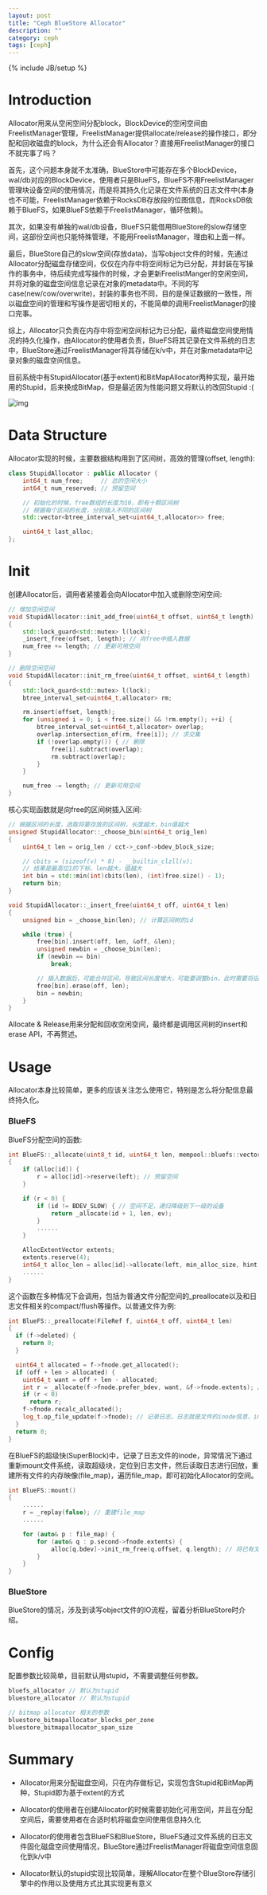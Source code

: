 ```yaml
---
layout: post
title: "Ceph BlueStore Allocator"
description: ""
category: ceph
tags: [ceph]
---
```

{% include JB/setup %}

# Introduction

Allocator用来从空闲空间分配block，BlockDevice的空闲空间由FreelistManager管理，FreelistManager提供allocate/release的操作接口，即分配和回收磁盘的block，为什么还会有Allocator？直接用FreelistManager的接口不就完事了吗？

首先，这个问题本身就不太准确，BlueStore中可能存在多个BlockDevice，wal/db对应的BlockDevice，使用者只是BlueFS，BlueFS不用FreelistManager管理块设备空间的使用情况，而是将其持久化记录在文件系统的日志文件中(本身也不可能，FreelistManager依赖于RocksDB存放段的位图信息，而RocksDB依赖于BlueFS，如果BlueFS依赖于FreelistManager，循环依赖)。

其次，如果没有单独的wal/db设备，BlueFS只能借用BlueStore的slow存储空间，这部份空间也只能特殊管理，不能用FreelistManager，理由和上面一样。

最后，BlueStore自己的slow空间(存放data)，当写object文件的时候，先通过Allocator分配磁盘存储空间，仅仅在内存中将空间标记为已分配，并封装在写操作的事务中，待后续完成写操作的时候，才会更新FreelistManger的空闲空间，并将对象的磁盘空间信息记录在对象的metadata中。不同的写case(new/cow/overwrite)，封装的事务也不同，目的是保证数据的一致性，所以磁盘空间的管理和写操作是密切相关的，不能简单的调用FreelistManager的接口完事。

综上，Allocator只负责在内存中将空闲空间标记为已分配，最终磁盘空间使用情况的持久化操作，由Allocator的使用者负责，BlueFS将其记录在文件系统的日志中，BlueStore通过FreelistManager将其存储在k/v中，并在对象metadata中记录对象的磁盘空间信息。

目前系统中有StupidAllocator(基于extent)和BitMapAllocator两种实现，最开始用的Stupid，后来换成BitMap，但是最近因为性能问题又将默认的改回Stupid :(

![img](/assets/img/post/ceph_bluestore_allocator.png)

# Data Structure

Allocator实现的时候，主要数据结构用到了区间树，高效的管理(offset, length):

```cpp
class StupidAllocator : public Allocator {
	int64_t num_free;     // 总的空闲大小
	int64_t num_reserved; // 预留空间

	// 初始化的时候，free数组的长度为10，即有十颗区间树
	// 根据每个区间的长度，分别插入不同的区间树
	std::vector<btree_interval_set<uint64_t,allocator>> free;

	uint64_t last_alloc;
};
```

# Init

创建Allocator后，调用者紧接着会向Allocator中加入或删除空闲空间:

```cpp
// 增加空闲空间
void StupidAllocator::init_add_free(uint64_t offset, uint64_t length)
{
	std::lock_guard<std::mutex> l(lock);
	_insert_free(offset, length); // 向free中插入数据
	num_free += length; // 更新可用空间
}

// 删除空闲空间
void StupidAllocator::init_rm_free(uint64_t offset, uint64_t length)
{
	std::lock_guard<std::mutex> l(lock);
	btree_interval_set<uint64_t,allocator> rm;

	rm.insert(offset, length);
	for (unsigned i = 0; i < free.size() && !rm.empty(); ++i) {
		btree_interval_set<uint64_t,allocator> overlap;
		overlap.intersection_of(rm, free[i]); // 求交集
		if (!overlap.empty()) { // 删除
			free[i].subtract(overlap);
			rm.subtract(overlap);
		}
	}

	num_free -= length; // 更新可用空间
}
```

核心实现函数就是向free的区间树插入区间:

```cpp
// 根据区间的长度，选取将要存放的区间树，长度越大，bin值越大
unsigned StupidAllocator::_choose_bin(uint64_t orig_len)
{
	uint64_t len = orig_len / cct->_conf->bdev_block_size;

	// cbits = (sizeof(v) * 8) - __builtin_clzll(v);
	// 结果是最高位1的下标，len越大，值越大
	int bin = std::min(int)cbits(len), (int)free.size() - 1);
	return bin;
}

void StupidAllocator::_insert_free(uint64_t off, uint64_t len)
{
	unsigned bin = _choose_bin(len); // 计算区间树的id

	while (true) {
		free[bin].insert(off, len, &off, &len);
		unsigned newbin = _choose_bin(len);
		if (newbin == bin)
			break;

		// 插入数据后，可能合并区间，导致区间长度增大，可能要调整bin，此时需要将旧的删除，然后插入新的bin
		free[bin].erase(off, len);
		bin = newbin;
	}
}
```

Allocate & Release用来分配和回收空闲空间，最终都是调用区间树的insert和erase API，不再赘述。

# Usage

Allocator本身比较简单，更多的应该关注怎么使用它，特别是怎么将分配信息最终持久化。

### BlueFS

BlueFS分配空间的函数:

```cpp
int BlueFS::_allocate(uint8_t id, uint64_t len, mempool::bluefs::vector<bluefs_extent_t> *ev)
{
	if (alloc[id]) {
		r = alloc[id]->reserve(left); // 预留空间
	}

	if (r < 0) {
		if (id != BDEV_SLOW) { // 空间不足，递归降级到下一级的设备
			return _allocate(id + 1, len, ev);
		}
		......
	}

	AllocExtentVector extents;
	extents.reserve(4);
	int64_t alloc_len = alloc[id]->allocate(left, min_alloc_size, hint, &extents); // 真正分配空间的操作
	......
}
```

这个函数在多种情况下会调用，包括为普通文件分配空间的\_preallocate以及和日志文件相关的compact/flush等操作。以普通文件为例:

```cpp
int BlueFS::_preallocate(FileRef f, uint64_t off, uint64_t len)
{
  if (f->deleted) {
    return 0;
  }

  uint64_t allocated = f->fnode.get_allocated();
  if (off + len > allocated) {
    uint64_t want = off + len - allocated;
    int r = _allocate(f->fnode.prefer_bdev, want, &f->fnode.extents); // 分配空间
    if (r < 0)
      return r;
    f->fnode.recalc_allocated();
    log_t.op_file_update(f->fnode); // 记录日志，日志就是文件的inode信息，inode中包含extents，即物理磁盘空间
  }
  return 0;
}
```

在BlueFS的超级快(SuperBlock)中，记录了日志文件的inode，异常情况下通过重新mount文件系统，读取超级块，定位到日志文件，然后读取日志进行回放，重建所有文件的内存映像(file\_map)，遍历file\_map，即可初始化Allocator的空间。

```cpp
int BlueFS::mount()
{
	......
	r = _replay(false); // 重建file_map
	......

	for (auto& p : file_map) {
		for (auto& q : p.second->fnode.extents) {
			alloc[q.bdev]->init_rm_free(q.offset, q.length); // 将已有文件占用的磁盘块从allocator中删除
		}
	}
}
```

### BlueStore

BlueStore的情况，涉及到读写object文件的IO流程，留着分析BlueStore时介绍。

# Config

配置参数比较简单，目前默认用stupid，不需要调整任何参数。

```cpp
bluefs_allocator // 默认为stupid
bluestore_allocator // 默认为stupid

// bitmap allocator 相关的参数
bluestore_bitmapallocator_blocks_per_zone
bluestore_bitmapallocator_span_size
```

# Summary

* Allocator用来分配磁盘空间，只在内存做标记，实现包含Stupid和BitMap两种，Stupid即为基于extent的方式

* Allocator的使用者在创建Allocator的时候需要初始化可用空间，并且在分配空间后，需要使用者在合适时机将磁盘空间使用信息持久化

* Allocator的使用者包含BlueFS和BlueStore，BlueFS通过文件系统的日志文件固化磁盘空间使用情况，BlueStore通过FreelistManager将磁盘空间信息固化到k/v中

* Allocator默认的stupid实现比较简单，理解Allocator在整个BlueStore存储引擎中的作用以及使用方式比其实现更有意义
